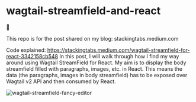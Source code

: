 # wagtail-streamfield-and-react

🔗

This repo is for the post shared on my blog: stackingtabs.medium.com

Code explained: https://stackingtabs.medium.com/wagtail-streamfield-for-react-3342158cb548
In this post, I will walk through how I find my way around using Wagtail StreamField for React.
My aim is to display the body streamfield filled with paragraphs, images, etc.  in React.
This means the data (the paragraphs, images in body streamfield) has to be exposed over Wagtail v2 API and then consumed by React.

![wagtail-streamfield-fancy-editor](./wagtail-streamfield-fancy-editor.gif)

